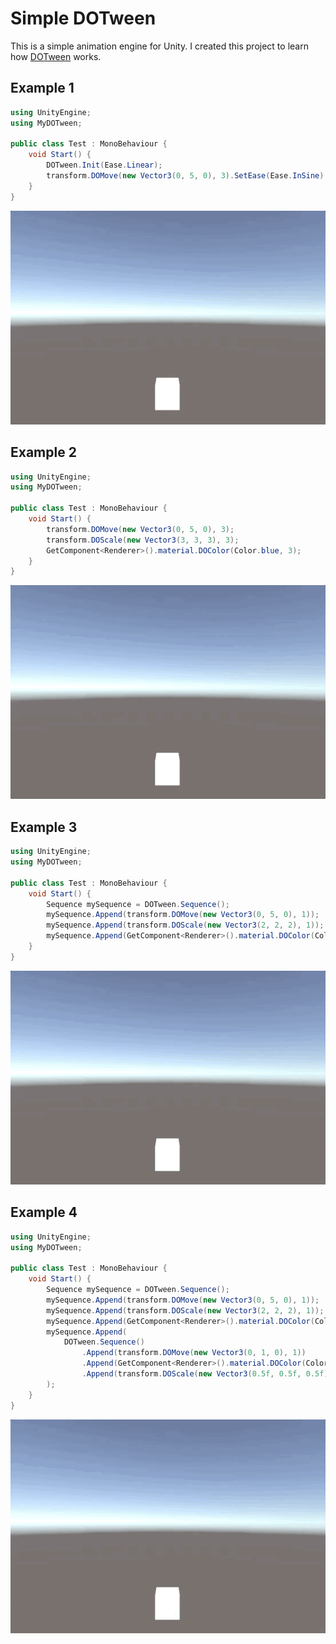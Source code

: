 # Simple DOTween

This is a simple animation engine for Unity. I created this project to learn how [DOTween](http://dotween.demigiant.com/) works.

## Example 1

``` csharp
using UnityEngine;
using MyDOTween;

public class Test : MonoBehaviour {
    void Start() {
        DOTween.Init(Ease.Linear);
        transform.DOMove(new Vector3(0, 5, 0), 3).SetEase(Ease.InSine);
    }
}
```

![demo 1](./demo/demo1.gif)

## Example 2

``` csharp
using UnityEngine;
using MyDOTween;

public class Test : MonoBehaviour {
    void Start() {
        transform.DOMove(new Vector3(0, 5, 0), 3);
        transform.DOScale(new Vector3(3, 3, 3), 3);
        GetComponent<Renderer>().material.DOColor(Color.blue, 3);
    }
}
```

![demo 2](./demo/demo2.gif)

## Example 3

``` csharp
using UnityEngine;
using MyDOTween;

public class Test : MonoBehaviour {
    void Start() {
        Sequence mySequence = DOTween.Sequence();
        mySequence.Append(transform.DOMove(new Vector3(0, 5, 0), 1));
        mySequence.Append(transform.DOScale(new Vector3(2, 2, 2), 1));
        mySequence.Append(GetComponent<Renderer>().material.DOColor(Color.blue, 1));
    }
}
```

![demo 3](./demo/demo3.gif)

## Example 4

``` csharp
using UnityEngine;
using MyDOTween;

public class Test : MonoBehaviour {
    void Start() {
        Sequence mySequence = DOTween.Sequence();
        mySequence.Append(transform.DOMove(new Vector3(0, 5, 0), 1));
        mySequence.Append(transform.DOScale(new Vector3(2, 2, 2), 1));
        mySequence.Append(GetComponent<Renderer>().material.DOColor(Color.blue, 1));
        mySequence.Append(
            DOTween.Sequence()
                .Append(transform.DOMove(new Vector3(0, 1, 0), 1))
                .Append(GetComponent<Renderer>().material.DOColor(Color.white, 1))
                .Append(transform.DOScale(new Vector3(0.5f, 0.5f, 0.5f), 1))
        );
    }
}
```

![demo 4](./demo/demo4.gif)